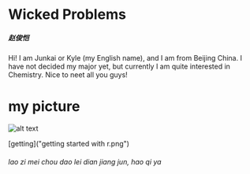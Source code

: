 # Wicked Problems
##### 赵俊恺
Hi! I am Junkai or Kyle (my English name), and I am from Beijing China. I have not decided my major yet, but currently I am quite interested in Chemistry. Nice to neet all you guys!
# my picture 
![alt text](http://5b0988e595225.cdn.sohucs.com/images/20171122/d63ec3adb4404b0398192210543b0726.jpeg)

[getting]("getting started with r.png")
###### lao zi mei chou dao lei dian jiang jun, hao qi ya 



